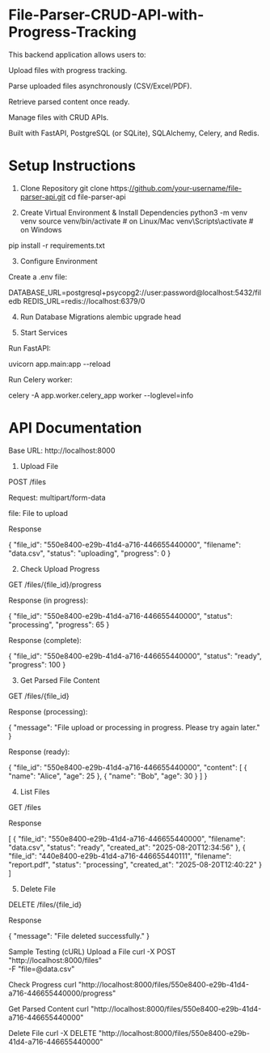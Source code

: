 # File-Parser-CRUD-API-with-Progress-Tracking
This backend application allows users to:

Upload files with progress tracking.

Parse uploaded files asynchronously (CSV/Excel/PDF).

Retrieve parsed content once ready.

Manage files with CRUD APIs.

Built with FastAPI, PostgreSQL (or SQLite), SQLAlchemy, Celery, and Redis.

# Setup Instructions
1. Clone Repository
git clone https:[//github.com/your-username/file-parser-api.git](https://github.com/simrbatra/File-Parser-CRUD-API-with-Progress-Tracking.git)
cd file-parser-api

2. Create Virtual Environment & Install Dependencies
python3 -m venv venv
source venv/bin/activate   # on Linux/Mac
venv\Scripts\activate      # on Windows

pip install -r requirements.txt

3. Configure Environment

Create a .env file:

DATABASE_URL=postgresql+psycopg2://user:password@localhost:5432/filedb
REDIS_URL=redis://localhost:6379/0

4. Run Database Migrations
alembic upgrade head

5. Start Services

Run FastAPI:

uvicorn app.main:app --reload


Run Celery worker:

celery -A app.worker.celery_app worker --loglevel=info

# API Documentation

Base URL: http://localhost:8000

1. Upload File

POST /files

Request: multipart/form-data

file: File to upload

Response

{
  "file_id": "550e8400-e29b-41d4-a716-446655440000",
  "filename": "data.csv",
  "status": "uploading",
  "progress": 0
}

2. Check Upload Progress

GET /files/{file_id}/progress

Response (in progress):

{
  "file_id": "550e8400-e29b-41d4-a716-446655440000",
  "status": "processing",
  "progress": 65
}


Response (complete):

{
  "file_id": "550e8400-e29b-41d4-a716-446655440000",
  "status": "ready",
  "progress": 100
}

3. Get Parsed File Content

GET /files/{file_id}

Response (processing):

{
  "message": "File upload or processing in progress. Please try again later."
}


Response (ready):

{
  "file_id": "550e8400-e29b-41d4-a716-446655440000",
  "content": [
    { "name": "Alice", "age": 25 },
    { "name": "Bob", "age": 30 }
  ]
}

4. List Files

GET /files

Response

[
  {
    "file_id": "550e8400-e29b-41d4-a716-446655440000",
    "filename": "data.csv",
    "status": "ready",
    "created_at": "2025-08-20T12:34:56"
  },
  {
    "file_id": "440e8400-e29b-41d4-a716-446655440111",
    "filename": "report.pdf",
    "status": "processing",
    "created_at": "2025-08-20T12:40:22"
  }
]

5. Delete File

DELETE /files/{file_id}

Response

{
  "message": "File deleted successfully."
}

 Sample Testing (cURL)
Upload a File
curl -X POST "http://localhost:8000/files" \
  -F "file=@data.csv"

Check Progress
curl "http://localhost:8000/files/550e8400-e29b-41d4-a716-446655440000/progress"

Get Parsed Content
curl "http://localhost:8000/files/550e8400-e29b-41d4-a716-446655440000"

Delete File
curl -X DELETE "http://localhost:8000/files/550e8400-e29b-41d4-a716-446655440000"
